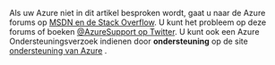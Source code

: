 Als uw Azure niet in dit artikel besproken wordt, gaat u naar de Azure forums op [MSDN en de Stack Overflow](https://azure.microsoft.com/support/forums/). U kunt het probleem op deze forums of boeken [ @AzureSupport op Twitter](https://twitter.com/AzureSupport). U kunt ook een Azure Ondersteuningsverzoek indienen door **ondersteuning** op de site [ondersteuning van Azure](https://azure.microsoft.com/support/options/) .

